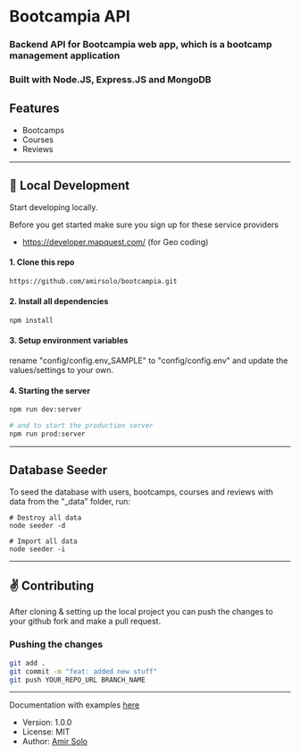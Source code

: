 # Bootcampia API

### Backend API for Bootcampia web app, which is a bootcamp management application

### Built with Node.JS, Express.JS and MongoDB

## Features

- Bootcamps
- Courses
- Reviews

---

## :rocket: Local Development

Start developing locally.

Before you get started make sure you sign up for these service providers

- https://developer.mapquest.com/ (for Geo coding)

#### 1. Clone this repo

```sh
https://github.com/amirsolo/bootcampia.git
```

#### 2. Install all dependencies

```sh
npm install
```

#### 3. Setup environment variables

rename "config/config.env_SAMPLE" to "config/config.env" and update the values/settings to your own.

#### 4. Starting the server

```sh
npm run dev:server

# and to start the production server
npm run prod:server
```

---

## Database Seeder

To seed the database with users, bootcamps, courses and reviews with data from the "\_data" folder, run:

```
# Destroy all data
node seeder -d

# Import all data
node seeder -i
```

---

## :v: Contributing

After cloning & setting up the local project you can push the changes to your github fork and make a pull request.

### Pushing the changes

```bash
git add .
git commit -m "feat: added new stuff"
git push YOUR_REPO_URL BRANCH_NAME
```

---

Documentation with examples [here](https://documenter.getpostman.com/view/11396409/TVssjU7V)

- Version: 1.0.0
- License: MIT
- Author: [Amir Solo](https://amirsolo.com)
